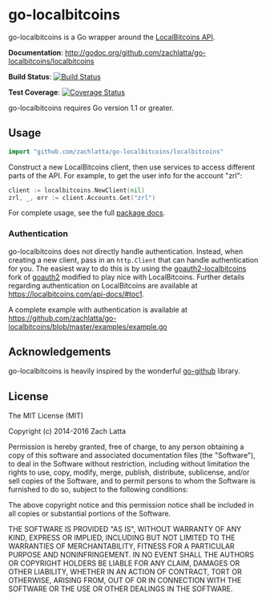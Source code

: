 # go-localbitcoins

go-localbitcoins is a Go wrapper around the [LocalBitcoins API](https://localbitcoins.com/api-docs).

**Documentation**: http://godoc.org/github.com/zachlatta/go-localbitcoins/localbitcoins

**Build Status**: [![Build Status](https://travis-ci.org/zachlatta/go-localbitcoins.png?branch=master)](https://travis-ci.org/zachlatta/go-localbitcoins)

**Test Coverage**: [![Coverage Status](https://coveralls.io/repos/zachlatta/go-localbitcoins/badge.png?branch=master)](https://coveralls.io/r/zachlatta/go-localbitcoins?branch=master)

go-localbitcoins requires Go version 1.1 or greater.

## Usage

```go
import "github.com/zachlatta/go-localbitcoins/localbitcoins"
```

Construct a new LocalBitcoins client, then use services to access different parts of the API. For example, to get the user info for the account "zrl":

```go
client := localbitcoins.NewClient(nil)
zrl, _, err := client.Accounts.Get("zrl")
```

For complete usage, see the full [package docs](http://godoc.org/github.com/zachlatta/go-localbitcoins/localbitcoins).

### Authentication

go-localbitcoins does not directly handle authentication. Instead, when creating a new client, pass in an `http.Client` that can handle authentication for you. The easiest way to do this is by using the [goauth2-localbitcoins](https://github.com/zachlatta/goauth2-localbitcoins) fork of [goauth2](https://code.google.com/p/goauth2/) modified to play nice with LocalBitcoins. Further details regarding authentication on LocalBitcoins are available at https://localbitcoins.com/api-docs/#toc1.

A complete example with authentication is available at https://github.com/zachlatta/go-localbitcoins/blob/master/examples/example.go

## Acknowledgements

go-localbitcoins is heavily inspired by the wonderful [go-github](https://github.com/google/go-github) library.

## License

The MIT License (MIT)

Copyright (c) 2014-2016 Zach Latta

Permission is hereby granted, free of charge, to any person obtaining a copy of this software and associated documentation files (the "Software"), to deal in the Software without restriction, including without limitation the rights to use, copy, modify, merge, publish, distribute, sublicense, and/or sell copies of the Software, and to permit persons to whom the Software is furnished to do so, subject to the following conditions:

The above copyright notice and this permission notice shall be included in all copies or substantial portions of the Software.

THE SOFTWARE IS PROVIDED "AS IS", WITHOUT WARRANTY OF ANY KIND, EXPRESS OR IMPLIED, INCLUDING BUT NOT LIMITED TO THE WARRANTIES OF MERCHANTABILITY, FITNESS FOR A PARTICULAR PURPOSE AND NONINFRINGEMENT. IN NO EVENT SHALL THE AUTHORS OR COPYRIGHT HOLDERS BE LIABLE FOR ANY CLAIM, DAMAGES OR OTHER LIABILITY, WHETHER IN AN ACTION OF CONTRACT, TORT OR OTHERWISE, ARISING FROM, OUT OF OR IN CONNECTION WITH THE SOFTWARE OR THE USE OR OTHER DEALINGS IN THE SOFTWARE.
